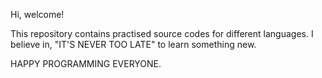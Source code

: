 Hi, welcome!

This repository contains practised source codes for different languages. 
I believe in, "IT'S NEVER TOO LATE" to learn something new.

HAPPY PROGRAMMING EVERYONE.

